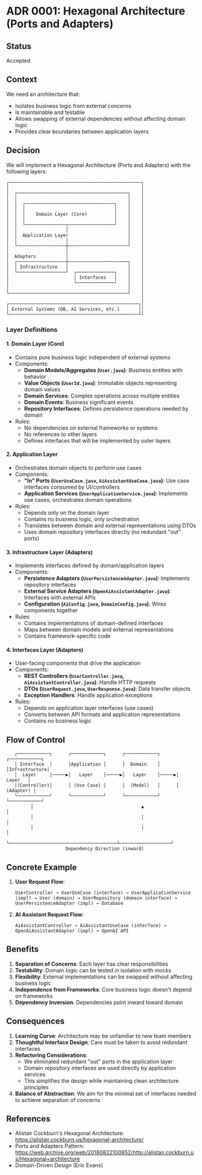 # ADR 0001: Hexagonal Architecture (Ports and Adapters)

## Status

Accepted

## Context

We need an architecture that:
- Isolates business logic from external concerns
- Is maintainable and testable
- Allows swapping of external dependencies without affecting domain logic
- Provides clear boundaries between application layers

## Decision

We will implement a Hexagonal Architecture (Ports and Adapters) with the following layers:

```
┌─────────────────────────────────────────────────┐
│                                                 │
│  ┌─────────────────────────────────────────┐    │
│  │                                         │    │
│  │  ┌─────────────────────────────────┐    │    │
│  │  │                                 │    │    │
│  │  │    Domain Layer (Core)          │    │    │
│  │  │                                 │    │    │
│  │  └───────────────┬─────────────────┘    │    │
│  │                  │                      │    │
│  │  Application Layer                      │    │
│  │                  │                      │    │
│  └──────────────────┼──────────────────────┘    │
│                     │                           │
│  Adapters           │                           │
│  ┌──────────────────┼──────────────────────┐    │
│  │ Infrastructure   │                      │    │
│  └──────────────────┘  ┌──────────────┐    │    │
│                        │ Interfaces   │    │    │
│                        └──────────────┘    │    │
│                                            │    │
└────────────────────────────────────────────┘    │
                                                  │
┌────────────────────────────────────────────────┐│
│ External Systems (DB, AI Services, etc.)       ││
└────────────────────────────────────────────────┘┘
```

### Layer Definitions

#### 1. Domain Layer (Core)
- Contains pure business logic independent of external systems
- Components:
  - **Domain Models/Aggregates (`User.java`)**: Business entities with behavior
  - **Value Objects (`UserId.java`)**: Immutable objects representing domain values
  - **Domain Services**: Complex operations across multiple entities
  - **Domain Events**: Business significant events
  - **Repository Interfaces**: Defines persistence operations needed by domain
- Rules:
  - No dependencies on external frameworks or systems
  - No references to other layers
  - Defines interfaces that will be implemented by outer layers

#### 2. Application Layer
- Orchestrates domain objects to perform use cases
- Components:
  - **"In" Ports (`UserUseCase.java`, `AiAssistantUseCase.java`)**: Use case interfaces consumed by UI/controllers
  - **Application Services (`UserApplicationService.java`)**: Implements use cases, orchestrates domain operations
- Rules:
  - Depends only on the domain layer
  - Contains no business logic, only orchestration
  - Translates between domain and external representations using DTOs
  - Uses domain repository interfaces directly (no redundant "out" ports)

#### 3. Infrastructure Layer (Adapters)
- Implements interfaces defined by domain/application layers
- Components:
  - **Persistence Adapters (`UserPersistenceAdapter.java`)**: Implements repository interfaces
  - **External Service Adapters (`OpenAiAssistantAdapter.java`)**: Interfaces with external APIs
  - **Configuration (`AiConfig.java`, `DomainConfig.java`)**: Wires components together
- Rules:
  - Contains implementations of domain-defined interfaces
  - Maps between domain models and external representations
  - Contains framework-specific code

#### 4. Interfaces Layer (Adapters)
- User-facing components that drive the application
- Components:
  - **REST Controllers (`UserController.java`, `AiAssistantController.java`)**: Handle HTTP requests
  - **DTOs (`UserRequest.java`, `UserResponse.java`)**: Data transfer objects
  - **Exception Handlers**: Handle application exceptions
- Rules:
  - Depends on application layer interfaces (use cases)
  - Converts between API formats and application representations
  - Contains no business logic

## Flow of Control

```
   ┌────────────┐      ┌────────────┐      ┌────────────┐      ┌────────────┐
   │ Interface  │      │Application │      │  Domain    │      │Infrastructure│
   │  Layer     │─────▶│   Layer    │─────▶│   Layer    │─────▶│   Layer   │
   │(Controller)│      │ (Use Case) │      │  (Model)   │      │  (Adapter) │
   └────────────┘      └────────────┘      └────────────┘      └────────────┘
         │                                        ▲                   │
         │                                        │                   │
         │                                        │                   │
         └────────────────────────────────────────┴───────────────────┘
                      Dependency Direction (inward)
```

## Concrete Example

1. **User Request Flow**:
   ```
   UserController → UserUseCase (interface) → UserApplicationService (impl) → User (domain) → UserRepository (domain interface) → UserPersistenceAdapter (impl) → Database
   ```

2. **AI Assistant Request Flow**:
   ```
   AiAssistantController → AiAssistantUseCase (interface) → OpenAiAssistantAdapter (impl) → OpenAI API
   ```

## Benefits

1. **Separation of Concerns**: Each layer has clear responsibilities
2. **Testability**: Domain logic can be tested in isolation with mocks
3. **Flexibility**: External implementations can be swapped without affecting business logic
4. **Independence from Frameworks**: Core business logic doesn't depend on frameworks
5. **Dependency Inversion**: Dependencies point inward toward domain

## Consequences

1. **Learning Curve**: Architecture may be unfamiliar to new team members
2. **Thoughtful Interface Design**: Care must be taken to avoid redundant interfaces
3. **Refactoring Considerations**: 
   - We eliminated redundant "out" ports in the application layer
   - Domain repository interfaces are used directly by application services
   - This simplifies the design while maintaining clean architecture principles
4. **Balance of Abstraction**: We aim for the minimal set of interfaces needed to achieve separation of concerns

## References

- Alistair Cockburn's Hexagonal Architecture: https://alistair.cockburn.us/hexagonal-architecture/
- Ports and Adapters Pattern: https://web.archive.org/web/20180822100852/http://alistair.cockburn.us/Hexagonal+architecture
- Domain-Driven Design (Eric Evans)